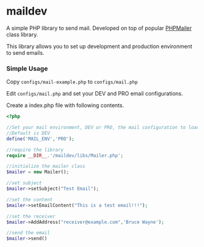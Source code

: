 # maildev
A simple PHP library to send mail. Developed on top of popular [PHPMailer](https://github.com/PHPMailer/PHPMailer) class library.

This library allows you to set up development and production environment to send emails.

### Simple Usage

Copy `configs/mail-example.php` to `configs/mail.php`

Edit `configs/mail.php` and set your DEV and PRO email configurations.

Create a index.php file with following contents.

```php
<?php 

//Set your mail environment, DEV or PRO, the mail configuration to load is based on this definition.
//Default is DEV
define('MAIL_ENV','PRO');

//require the library
require __DIR__.'/maildev/libs/Mailer.php';

//initialize the mailer class
$mailer = new Mailer();

//set subject
$mailer->setSubject("Test Email");

//set the content
$mailer->setEmailContent("This is a test email!!!");

//set the receiver
$mailer->AddAddress("receiver@example.com",'Bruce Wayne');

//send the email
$mailer->send()
```

